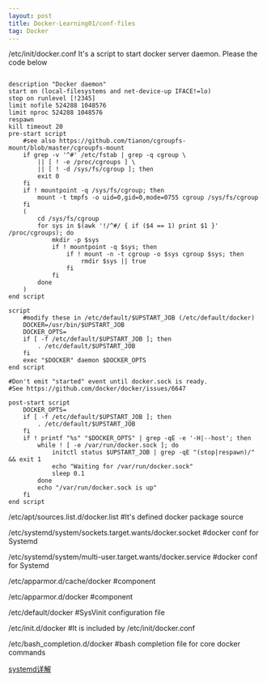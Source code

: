 ```yaml
---
layout: post
title: Docker-Learning01/conf-files
tag: Docker
---
```


/etc/init/docker.conf It's a script to start docker server daemon. Please the code below
<pre><code>
description "Docker daemon"
start on (local-filesystems and net-device-up IFACE!=lo)
stop on runlevel [!2345]
limit nofile 524288 1048576
limit nproc 524288 1048576
respawn
kill timeout 20
pre-start script
	#see also https://github.com/tianon/cgroupfs-mount/blob/master/cgroupfs-mount
	if grep -v '^#' /etc/fstab | grep -q cgroup \
		|| [ ! -e /proc/cgroups ] \
		|| [ ! -d /sys/fs/cgroup ]; then
		exit 0
	fi
	if ! mountpoint -q /sys/fs/cgroup; then
		mount -t tmpfs -o uid=0,gid=0,mode=0755 cgroup /sys/fs/cgroup
	fi
	(
		cd /sys/fs/cgroup
		for sys in $(awk '!/^#/ { if ($4 == 1) print $1 }' /proc/cgroups); do
			mkdir -p $sys
			if ! mountpoint -q $sys; then
				if ! mount -n -t cgroup -o $sys cgroup $sys; then
					rmdir $sys || true
				fi
			fi
		done
	)
end script

script
	#modify these in /etc/default/$UPSTART_JOB (/etc/default/docker)
	DOCKER=/usr/bin/$UPSTART_JOB
	DOCKER_OPTS=
	if [ -f /etc/default/$UPSTART_JOB ]; then
		. /etc/default/$UPSTART_JOB
	fi
	exec "$DOCKER" daemon $DOCKER_OPTS
end script

#Don't emit "started" event until docker.sock is ready.
#See https://github.com/docker/docker/issues/6647

post-start script
	DOCKER_OPTS=
	if [ -f /etc/default/$UPSTART_JOB ]; then
		. /etc/default/$UPSTART_JOB
	fi
	if ! printf "%s" "$DOCKER_OPTS" | grep -qE -e '-H|--host'; then
		while ! [ -e /var/run/docker.sock ]; do
			initctl status $UPSTART_JOB | grep -qE "(stop|respawn)/" && exit 1
			echo "Waiting for /var/run/docker.sock"
			sleep 0.1
		done
		echo "/var/run/docker.sock is up"
	fi
end script
</pre></code>
/etc/apt/sources.list.d/docker.list #It's defined docker package source 

/etc/systemd/system/sockets.target.wants/docker.socket #docker conf for Systemd

/etc/systemd/system/multi-user.target.wants/docker.service #docker conf for Systemd

/etc/apparmor.d/cache/docker #component

/etc/apparmor.d/docker       #component

/etc/default/docker          #SysVinit configuration file

/etc/init.d/docker           #It is included by /etc/init/docker.conf

/etc/bash_completion.d/docker #bash completion file for core docker commands

<a href="https://blog.linuxeye.com/400.html">systemd详解</a>
